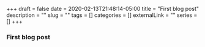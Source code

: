 +++ 
draft = false
date = 2020-02-13T21:48:14-05:00
title = "First blog post"
description = ""
slug = "" 
tags = []
categories = []
externalLink = ""
series = []
+++

### First blog post